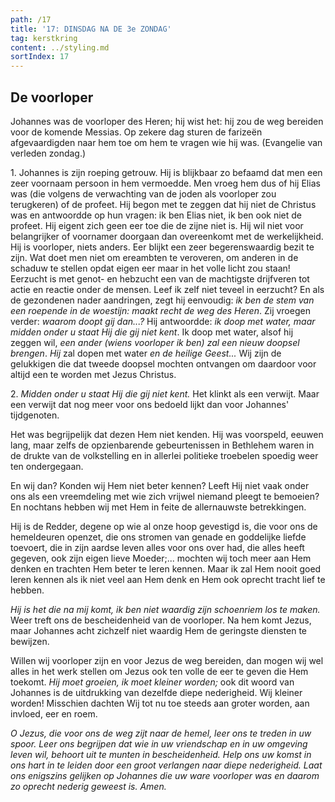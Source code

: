 ```yaml
---
path: /17
title: '17: DINSDAG NA DE 3e ZONDAG'
tag: kerstkring
content: ../styling.md
sortIndex: 17
---
```


## De voorloper

Johannes was de voorloper des Heren; hij wist het: hij zou de weg bereiden voor de komende Messias. Op zekere dag sturen de farizeën afgevaardigden naar hem toe om hem te vragen wie hij was. (Evangelie van verleden zondag.)

1\. Johannes is zijn roeping getrouw. Hij is blijkbaar zo befaamd dat men een zeer voornaam persoon in hem vermoedde. Men vroeg hem dus of hij Elias was (die volgens de verwachting van de joden als voorloper zou terugkeren) of de profeet. Hij begon met te zeggen dat hij niet de Christus was en antwoordde op hun vragen: ik ben Elias niet, ik ben ook niet de profeet. Hij eigent zich geen eer toe die de zijne niet is. Hij wil niet voor belangrijker of voornamer doorgaan dan overeenkomt met de werkelijkheid. Hij is voorloper, niets anders. Eer blijkt een zeer begerenswaardig bezit te zijn. Wat doet men niet om ereambten te veroveren, om anderen in de schaduw te stellen opdat eigen eer maar in het volle licht zou staan! Eerzucht is met genot- en hebzucht een van de machtigste drijfveren tot actie en reactie onder de mensen. Leef ik zelf niet teveel in eerzucht? En als de gezondenen nader aandringen, zegt hij eenvoudig: _ik ben de stem van een roepende in de woestijn: maakt recht de weg des Heren_. Zij vroegen verder: _waarom doopt gij dan...?_ Hij antwoordde: _ik doop met water, maar midden onder u staat Hij die gij niet kent_. Ik doop met water, alsof hij zeggen wil, _een ander (wiens voorloper ik ben) zal een nieuw doopsel brengen_. _Hij_ zal dopen met water _en de heilige Geest..._ Wij zijn de gelukkigen die dat tweede doopsel mochten ontvangen om daardoor voor altijd een te worden met Jezus Christus.

2\. _Midden onder u staat Hij die gij niet kent._ Het klinkt als een verwijt. Maar een verwijt dat nog meer voor ons bedoeld lijkt dan voor Johannes' tijdgenoten.

Het was begrijpelijk dat dezen Hem niet kenden. Hij was voorspeld, eeuwen lang, maar zelfs de opzienbarende gebeurtenissen in Bethlehem waren in de drukte van de volkstelling en in allerlei politieke troebelen spoedig weer ten ondergegaan.

En wij dan? Konden wij Hem niet beter kennen? Leeft Hij niet vaak onder ons als een vreemdeling met wie zich vrijwel niemand pleegt te bemoeien? En nochtans hebben wij met Hem in feite de allernauwste betrekkingen.

Hij is de Redder, degene op wie al onze hoop gevestigd is, die voor ons de hemeldeuren openzet, die ons stromen van genade en goddelijke liefde toevoert, die in zijn aardse leven alles voor ons over had, die alles heeft gegeven, ook zijn eigen lieve Moeder;... mochten wij toch meer aan Hem denken en trachten Hem beter te leren kennen. Maar ik zal Hem nooit goed leren kennen als ik niet veel aan Hem denk en Hem ook oprecht tracht lief te hebben.

_Hij is het die na mij komt, ik ben niet waardig zijn schoenriem los te maken._ Weer treft ons de bescheidenheid van de voorloper. Na hem komt Jezus, maar Johannes acht zichzelf niet waardig Hem de geringste diensten te bewijzen.

Willen wij voorloper zijn en voor Jezus de weg bereiden, dan mogen wij wel alles in het werk stellen om Jezus ook ten volle de eer te geven die Hem toekomt. _Hij moet groeien, ik moet kleiner worden;_ ook dit woord van Johannes is de uitdrukking van dezelfde diepe nederigheid. Wij kleiner worden! Misschien dachten Wij tot nu toe steeds aan groter worden, aan invloed, eer en roem.

_O Jezus, die voor ons de weg zijt naar de hemel, leer ons te treden in uw spoor. Leer ons begrijpen dat wie in uw vriendschap en in uw omgeving leven wil, behoort uit te munten in bescheidenheid. Help ons uw komst in ons hart in te leiden door een groot verlangen naar diepe nederigheid. Laat ons enigszins gelijken op Johannes die uw ware voorloper was en daarom zo oprecht nederig geweest is. Amen._
